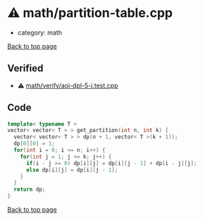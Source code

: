 <!-- mathjax config similar to math.stackexchange -->
<script type="text/javascript" async
  src="https://cdnjs.cloudflare.com/ajax/libs/mathjax/2.7.5/MathJax.js?config=TeX-MML-AM_CHTML">
</script>
<script type="text/x-mathjax-config">
  MathJax.Hub.Config({
    TeX: { equationNumbers: { autoNumber: "AMS" }},
    tex2jax: {
      inlineMath: [ ['$','$'] ],
      processEscapes: true
    },
    "HTML-CSS": { matchFontHeight: false },
    displayAlign: "left",
    displayIndent: "2em"
  });
</script>

<script type="text/javascript" src="https://cdnjs.cloudflare.com/ajax/libs/jquery/3.4.1/jquery.min.js"></script>
<script src="https://cdn.jsdelivr.net/npm/jquery-balloon-js@1.1.2/jquery.balloon.min.js" integrity="sha256-ZEYs9VrgAeNuPvs15E39OsyOJaIkXEEt10fzxJ20+2I=" crossorigin="anonymous"></script>
<script type="text/javascript" src="../../assets/js/copy-button.js"></script>
<link rel="stylesheet" href="../../assets/css/copy-button.css" />


# :warning: math/partition-table.cpp
* category: math


[Back to top page](../../index.html)



## Verified
* :warning: [math/verify/aoj-dpl-5-j.test.cpp](../../verify/math/verify/aoj-dpl-5-j.test.cpp.html)


## Code
```cpp
template< typename T >
vector< vector< T > > get_partition(int n, int k) {
  vector< vector< T > > dp(n + 1, vector< T >(k + 1));
  dp[0][0] = 1;
  for(int i = 0; i <= n; i++) {
    for(int j = 1; j <= k; j++) {
      if(i - j >= 0) dp[i][j] = dp[i][j - 1] + dp[i - j][j];
      else dp[i][j] = dp[i][j - 1];
    }
  }
  return dp;
}

```

[Back to top page](../../index.html)

